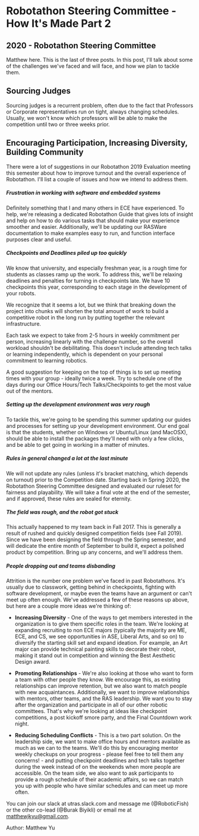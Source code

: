 # Robotathon Steering Committee - How It's Made Part 2
## 2020 - Robotathon Steering Committee

Matthew here. This is the last of three posts. In this post, I'll talk about some of the challenges we've faced and will face, and how we plan to tackle them.


## Sourcing Judges

Sourcing judges is a recurrent problem, often due to the fact that Professors or Corporate representatives run on tight, always changing schedules. Usually, we won't know which professors will be able to make the competition until two or three weeks prior.


## Encouraging Participation, Increasing Diversity, Building Community

There were a lot of suggestions in our Robotathon 2019 Evaluation meeting this semester about how to improve turnout and the overall experience of Robotathon. I'll list a couple of issues and how we intend to address them.

##### Frustration in working with software and embedded systems

Definitely something that I and many others in ECE have experienced. To help, we're releasing a dedicated Robotathon Guide that gives lots of insight and help on how to do various tasks that should make your experience smoother and easier. Additionally, we'll be updating our RASWare documentation to make examples easy to run, and function interface purposes clear and useful.

##### Checkpoints and Deadlines piled up too quickly

We know that university, and especially freshman year, is a rough time for students as classes ramp up the work. To address this, we'll be relaxing deadlines and penalties for turning in checkpoints late. We have 10 checkpoints this year, corresponding to each stage in the development of your robots.

We recognize that it seems a lot, but we think that breaking down the project into chunks will shorten the total amount of work to build a competitive robot in the long run by putting together the relevant infrastructure.

Each task we expect to take from 2-5 hours in weekly commitment per person, increasing linearly with the challenge number, so the overall workload shouldn't be debilitating. This doesn't include attending tech talks or learning independently, which is dependent on your personal commitment to learning robotics.

A good suggestion for keeping on the top of things is to set up meeting times with your group - ideally twice a week. Try to schedule one of the days during our Office Hours/Tech Talks/Checkpoints to get the most value out of the mentors.

##### Setting up the development environment was very rough

To tackle this, we're going to be spending this summer updating our guides and processes for setting up your development environment. Our end goal is that the students, whether on Windows or Ubuntu/Linux (and MacOSX), should be able to install the packages they'll need with only a few clicks, and be able to get going in working in a matter of minutes.

##### Rules in general changed a lot at the last minute

We will not update any rules (unless it's bracket matching, which depends on turnout) prior to the Competition date. Starting back in Spring 2020, the Robotathon Steering Committee designed and evaluated our ruleset for fairness and playability. We will take a final vote at the end of the semester, and if approved, these rules are sealed for eternity.

##### The field was rough, and the robot got stuck

This actually happened to my team back in Fall 2017. This is generally a result of rushed and quickly designed competition fields (see Fall 2019). Since we have been designing the field through the Spring semester, and will dedicate the entire month of September to build it, expect a polished product by competition. Bring up any concerns, and we'll address them.

##### People dropping out and teams disbanding

Attrition is the number one problem we've faced in past Robotathons. It's usually due to classwork, getting behind in checkpoints, fighting with software development, or maybe even the teams have an argument or can't meet up often enough. We've addressed a few of these reasons up above, but here are a couple more ideas we're thinking of:

* **Increasing Diversity** - One of the ways to get members interested in the organization is to give them specific roles in the team. We're looking at expanding recruiting to non ECE majors (typically the majority are ME, ECE, and CS, we see opportunities in ASE, Liberal Arts, and so on) to diversify the starting skill set and expand ideation. For example, an Art major can provide technical painting skills to decorate their robot, making it stand out in competition and winning the Best Aesthetic Design award.

* **Promoting Relationships** - We're also looking at those who want to form a team with other people they know. We encourage this, as existing relationships can improve retention, but we also want to match people with new acquaintances. Additionally, we want to improve relationships with mentors, other teams, and the RAS leadership. We want you to stay after the organization and participate in all of our other robotic committees. That's why we're looking at ideas like checkpoint competitions, a post kickoff smore party, and the Final Countdown work night.

* **Reducing Scheduling Conflicts** - This is a two part solution. On the leadership side, we want to make office hours and mentors available as much as we can to the teams. We'll do this by encouraging mentor weekly checkups on your progress - please feel free to tell them any concerns! - and putting checkpoint deadlines and tech talks together during the week instead of on the weekends when more people are accessible. On the team side, we also want to ask participants to provide a rough schedule of their academic affairs, so we can match you up with people who have similar schedules and can meet up more often.

You can join our slack at utras.slack.com and message me (@RoboticFish) or the other co-lead (@Burak Biyikli) or email me at matthewjkyu@gmail.com.

Author: Matthew Yu
